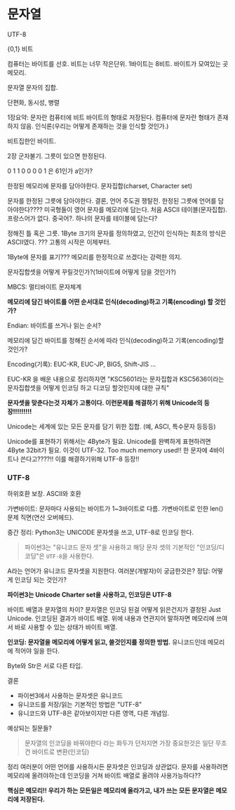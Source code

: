 # 문자열

UTF-8

{0,1} 비트

컴퓨터는 바이트를 선호. 비트는 너무 작은단위. 1바이트는 8비트. 바이트가 모여있는 곳 메모리. 

문자열 문자의 집합.

단편화, 동시성, 병렬

1장요약: 문자란 컴퓨터에 비트 바이트의 형태로 저장된다.
컴퓨터에 문자란 형태가 존재 하지 않음.
인식론(우리는 어떻게 존재하는 것을 인식할 것인가.)

비트집한인 바이트.


2장
군자불기.
그릇이 있으면 한정된다. 

0 1 1 0 0 0 0 1 은 61인가 a인가?

한정된 메모리에 문자를 담아야한다.
문자집합(charset, Character set)

문자를 한정된 그릇에 담아야한다. 결론, 언어 주도권 쟁탈전.
한정된 그릇에 언어를 담아야한다???? 미국형들이 영어 문자를 메모리에 담는다. 처음 ASCII 테이블(문자집합). 프랑스어가 없다. 중국어?. 하나의 문자를 테이블에 담는다?

정해진 틀 혹은 그릇.
1Byte 크기의 문자를 정의하였고, 인간이 인식하는 최초의 방식은 ASCII였다. ??? 고통의 시작은 이제부터.

1Byte에 문자를 표기??? 메모리를 한정적으로 쓰겠다는 강력한 의지.

문자집합셋을 어떻게 꾸릴것인가?(1바이트에 어떻게 담을 것인가?)

MBCS: 멀티바이트 문자체계

**메모리에 담긴 바이트를 어떤 순서대로 인식(decoding)하고 기록(encoding) 할 것인가?**

Endian: 바이트를 쓰거나 읽는 순서?

메모리에 담긴 바이트를 정해진 순서에 따라 인식(decoding)하고 기록(encoding)할 것인가?

Encoding(기록): EUC-KR, EUC-JP, BIG5, Shift-JIS ...

EUC-KR 을 배운 내용으로 정리하자면 "KSC5601라는 문자집합과  KSC5636이라는 문자집합셋을 어떻게 인코딩 하고 디코딩 할것인지에 대한 규칙"

**문자셋을 맞춘다는것 자체가 고통이다. 이런문제를 해결하기 위해 Unicode의 등장!!!!!!!!!**

Unicode는 세계에 있는 모든 문자를 담기 위한 집합. (예, ASCI, 특수문자 등등등)

Unicode를 표현하기 위해서는 4Byte가 필요.
Unicode를 완벽하게 표현하려면 4Byte 32bit가 필요. 이것이 UTF-32.
Too much memory used!! 한 문자에 4바이트나 쓴다고????!!
이를 해결하기위해 UTF-8 등장!! 

### UTF-8 
하위호환 보장. ASCII와 호환

가변바이트: 문자마다 사용되는 바이트가 1~3바이트로 다름. 가변바이트로 인한 len() 문제 직면(연산 오버헤드). 

중간 정리: Python3는 UNICODE 문자셋을 쓰고, UTF-8로 인코딩 한다.

> 파이썬3는 "유니코드 문자 셋"을 사용하고 해당 문자 셋의 기본적인 "인코딩/디코딩"은 `UTF-8`을 사용한다.


A라는 언어가 유니코드 문자셋을 지원한다. 여러분(개발자)이 궁금한것은?
정답: 어떻게 인코딩 되는 것인가?

**파이썬3는 Unicode Charter set을 사용하고, 인코딩은 UTF-8**

바이트 배열과 문자열의 차이?
문자열은 인코딩 된걸 어떻게 읽은건지가 결정된 Just Unicode. 인코딩된 결과가 바이트 배열. 위에 내용과 연관지어 말하자면 메모리에 쓰여서 바로 사용할 수 있는 상태가 바이트 배열.

**인코딩: 문자열을 메모리에 어떻게 읽고, 쓸것인지를 정의한 방법.**
유니코드인데 메모리에 적어야 일을 한다.




Byte와 Str은 서로 다른 타입.

결론
* 파이썬3에서 사용하는 문자셋은 유니코드
* 유니코드를 저장/읽는 기본적인 방법은 "UTF-8"
* 유니코드와 UTF-8은 같아보이지만 다른 영역, 다른 개념임.


예상되는 질문들?

> 문자열의 인코딩을 바꿔야한다 라는 화두가 던저지면 가장 중요한것은 일단 무조건 바이트로 변환(인코딩)


정리 여러분이 어떤 언어를 사용하시든 문자셋은 인코딩과 상관없다. 문자를 사용하려면 메모리에 올려야하는데 인코딩을 거쳐 바이트 배열로 올려야 사용가능하다??

**핵심은 메모리!! 우리가 하는 모든일은 메모리에 올라가고, 내가 쓰는 모든 문자열은 메모리에 저장된다.**





